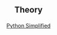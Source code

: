 ## <p  align="center">Theory</p>


<p align="center"><a href='https://youtu.be/f0TrMH9s-VE'>Python Simplified</a></p>
